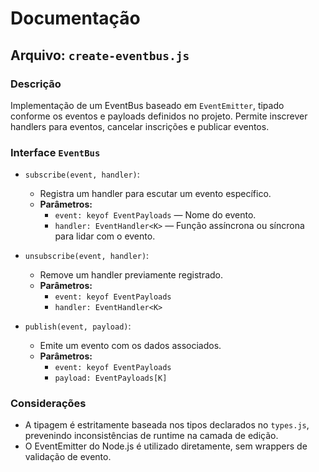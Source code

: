 # Documentação

## Arquivo: `create-eventbus.js`

### Descrição

Implementação de um EventBus baseado em `EventEmitter`, tipado conforme os eventos e payloads definidos no projeto. Permite inscrever handlers para eventos, cancelar inscrições e publicar eventos.

### Interface `EventBus`

- `subscribe(event, handler)`:
  - Registra um handler para escutar um evento específico.
  - **Parâmetros:**
    - `event: keyof EventPayloads` — Nome do evento.
    - `handler: EventHandler<K>` — Função assíncrona ou síncrona para lidar com o evento.

- `unsubscribe(event, handler)`:
  - Remove um handler previamente registrado.
  - **Parâmetros:**
    - `event: keyof EventPayloads`
    - `handler: EventHandler<K>`

- `publish(event, payload)`:
  - Emite um evento com os dados associados.
  - **Parâmetros:**
    - `event: keyof EventPayloads`
    - `payload: EventPayloads[K]`

### Considerações

- A tipagem é estritamente baseada nos tipos declarados no `types.js`, prevenindo inconsistências de runtime na camada de edição.
- O EventEmitter do Node.js é utilizado diretamente, sem wrappers de validação de evento.